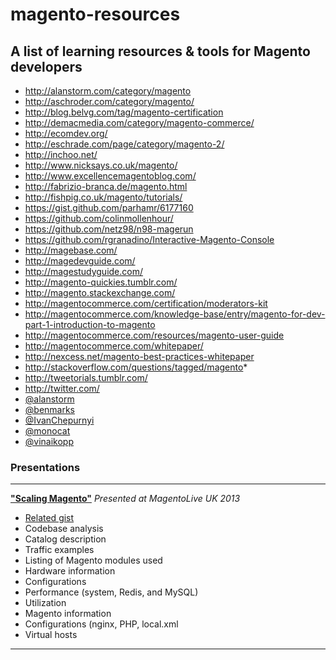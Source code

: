 magento-resources
=================

## A list of learning resources &amp; tools for Magento developers

 * http://alanstorm.com/category/magento
 * http://aschroder.com/category/magento/
 * http://blog.belvg.com/tag/magento-certification
 * http://demacmedia.com/category/magento-commerce/
 * http://ecomdev.org/
 * http://eschrade.com/page/category/magento-2/
 * http://inchoo.net/
 * http://www.nicksays.co.uk/magento/
 * http://www.excellencemagentoblog.com/
 * http://fabrizio-branca.de/magento.html
 * http://fishpig.co.uk/magento/tutorials/
 * https://gist.github.com/parhamr/6177160
 * https://github.com/colinmollenhour/
 * https://github.com/netz98/n98-magerun
 * https://github.com/rgranadino/Interactive-Magento-Console
 * http://magebase.com/
 * http://magedevguide.com/
 * http://magestudyguide.com/
 * http://magento-quickies.tumblr.com/
 * http://magento.stackexchange.com/
 * http://magentocommerce.com/certification/moderators-kit
 * http://magentocommerce.com/knowledge-base/entry/magento-for-dev-part-1-introduction-to-magento
 * http://magentocommerce.com/resources/magento-user-guide
 * http://magentocommerce.com/whitepaper/
 * http://nexcess.net/magento-best-practices-whitepaper
 * http://stackoverflow.com/questions/tagged/magento*
 * http://tweetorials.tumblr.com/
 * http://twitter.com/
  * [@alanstorm](http://twitter.com/alanstorm)
  * [@benmarks](http://twitter.com/benmarks)
  * [@IvanChepurnyi](http://twitter.com/IvanChepurnyi)
  * [@monocat](http://twitter.com/monocat)
  * [@vinaikopp](http://twitter.com/vinaikopp)

### Presentations

---

**["Scaling Magento"](https://docs.google.com/a/copiousinc.com/presentation/d/1rHM7LOfzgfol6FEijLjlCpTBPaYJlMbI-WPpZL59Dng/edit)**
*Presented at MagentoLive UK 2013*
 * [Related gist](https://gist.github.com/parhamr/6177160)
 * Codebase analysis
 * Catalog description
 * Traffic examples
 * Listing of Magento modules used
 * Hardware information
  * Configurations
  * Performance (system, Redis, and MySQL)
  * Utilization
 * Magento information
  * Configurations (nginx, PHP, local.xml
  * Virtual hosts

---
   
